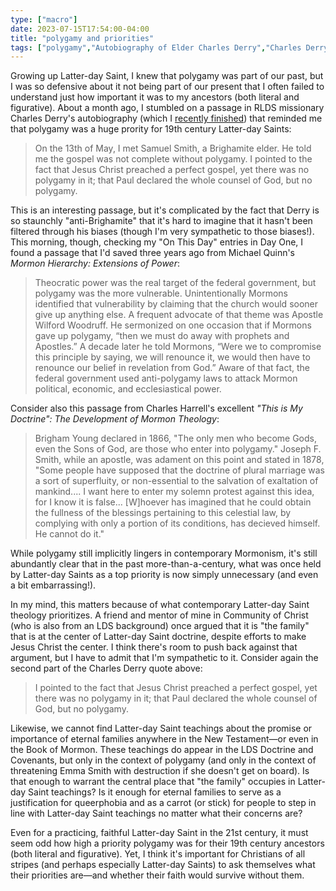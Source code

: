 ```yaml
---
type: ["macro"]
date: 2023-07-15T17:54:00-04:00
title: "polygamy and priorities"
tags: ["polygamy","Autobiography of Elder Charles Derry","Charles Derry","Day One","journaling","Michael Quinn","Charles Harrell","Brigham Young","Joseph F. Smith","This is My Doctrine","Mormon Hierarchy: Extensions of Power","New Testament","Book of Mormon","Doctrine and Covenants","Emma Smith","queerphobia","LGBTQ"]
---
```

Growing up Latter-day Saint, I knew that polygamy was part of our past, but I was so defensive about it not being part of our present that I often failed to understand just how important it was to my ancestors (both literal and figurative). About a month ago, I stumbled on a passage in RLDS missionary Charles Derry's autobiography (which I [recently finished](https://spencergreenhalgh.com/communities/2023-07-04-this-is/)) that reminded me that polygamy was a huge prority for 19th century Latter-day Saints: 

> On the 13th of May, I met Samuel Smith, a Brighamite elder. He told me the gospel was not complete without polygamy. I pointed to the fact that Jesus Christ preached a perfect gospel, yet there was no polygamy in it; that Paul declared the whole counsel of God, but no polygamy.

This is an interesting passage, but it's complicated by the fact that Derry is so staunchly "anti-Brighamite" that it's hard to imagine that it hasn't been filtered through his biases (though I'm very sympathetic to those biases!). This morning, though, checking my "On This Day" entries in Day One, I found a passage that I'd saved three years ago from Michael Quinn's *Mormon Hierarchy: Extensions of Power*:

> Theocratic power was the real target of the federal government, but polygamy was the more vulnerable. Unintentionally Mormons identified that vulnerability by claiming that the church would sooner give up anything else. A frequent advocate of that theme was Apostle Wilford Woodruff. He sermonized on one occasion that if Mormons gave up polygamy, “then we must do away with prophets and Apostles.” A decade later he told Mormons, “Were we to compromise this principle by saying, we will renounce it, we would then have to renounce our belief in revelation from God.” Aware of that fact, the federal government used anti-polygamy laws to attack Mormon political, economic, and ecclesiastical power.

Consider also this passage from Charles Harrell's excellent *"This is My Doctrine": The Development of Mormon Theology*: 

> Brigham Young declared in 1866, "The only men who become Gods, even the Sons of God, are those who enter into polygamy." Joseph F. Smith, while an apostle, was adament on this point and stated in 1878, "Some people have supposed that the doctrine of plural marriage was a sort of superfluity, or non-essential to the salvation of exaltation of mankind.... I want here to enter my solemn protest against this idea, for I know it is false... [W]hoever has imagined that he could obtain the fullness of the blessings pertaining to this celestial law, by complying with only a portion of its conditions, has decieved himself. He cannot do it." 

While polygamy still implicitly lingers in contemporary Mormonism, it's still abundantly clear that in the past more-than-a-century, what was once held by Latter-day Saints as a top priority is now simply unnecessary (and even a bit embarrassing!).

In my mind, this matters because of what contemporary Latter-day Saint theology prioritizes. A friend and mentor of mine in Community of Christ (who is also from an LDS background) once argued that it is "the family" that is at the center of Latter-day Saint doctrine, despite efforts to make Jesus Christ the center. I think there's room to push back against that argument, but I have to admit that I'm sympathetic to it. Consider again the second part of the Charles Derry quote above: 

> I pointed to the fact that Jesus Christ preached a perfect gospel, yet there was no polygamy in it; that Paul declared the whole counsel of God, but no polygamy.

Likewise, we cannot find Latter-day Saint teachings about the promise or importance of eternal families anywhere in the New Testament—or even in the Book of Mormon. These teachings do appear in the LDS Doctrine and Covenants, but only in the context of polygamy (and only in the context of threatening Emma Smith with destruction if she doesn't get on board). Is that enough to warrant the central place that "the family" occupies in Latter-day Saint teachings? Is it enough for eternal families to serve as a justification for queerphobia and as a carrot (or stick) for people to step in line with Latter-day Saint teachings no matter what their concerns are? 

Even for a practicing, faithful Latter-day Saint in the 21st century, it must seem odd how high a priority polygamy was for their 19th century ancestors (both literal and figurative). Yet, I think it's important for Christians of all stripes (and perhaps especially Latter-day Saints) to ask themselves what their priorities are—and whether their faith would survive without them.
